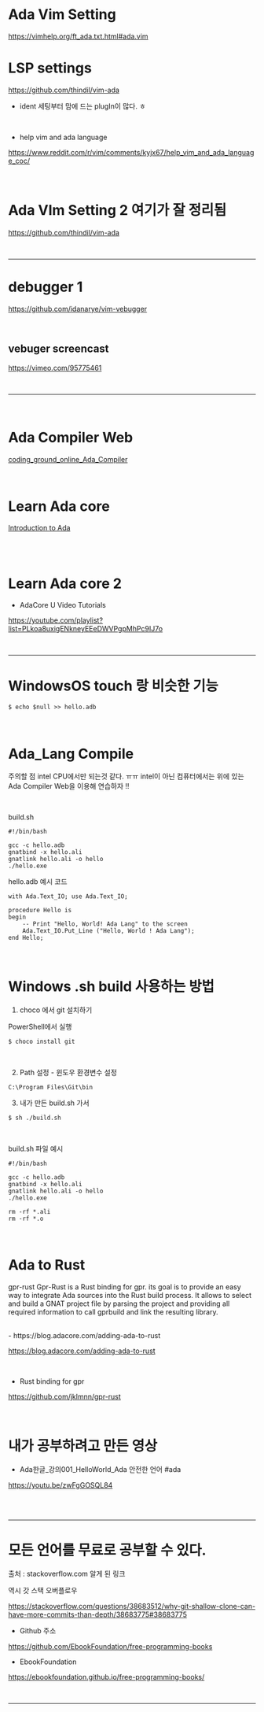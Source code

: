 # Ada Vim Setting

https://vimhelp.org/ft_ada.txt.html#ada.vim

# LSP settings

https://github.com/thindil/vim-ada

- ident 세팅부터 맘에 드는 plugIn이 많다. ㅎ

<br>

- help vim and ada language

https://www.reddit.com/r/vim/comments/kyjx67/help_vim_and_ada_language_coc/

<br>

# Ada VIm Setting 2 여기가 잘 정리됨

https://github.com/thindil/vim-ada

<br>

<hr>

# debugger 1

https://github.com/idanarye/vim-vebugger

<br>

## vebuger screencast

https://vimeo.com/95775461

<br>

<hr>

<br>

# Ada Compiler Web

[coding_ground_online_Ada_Compiler](https://www.tutorialspoint.com/compile_ada_online.php)

<br>

# Learn Ada core

[Introduction to Ada](https://learn.adacore.com/courses/intro-to-ada/index.html)

<br>

<br>

# Learn Ada core 2

- AdaCore U Video Tutorials


https://youtube.com/playlist?list=PLkoa8uxigENkneyEEeDWVPgpMhPc9IJ7o

<br>

<hr>


# WindowsOS touch 랑 비슷한 기능

```
$ echo $null >> hello.adb
```

<br>

# Ada_Lang Compile

주의할 점 intel CPU에서만 되는것 같다. ㅠㅠ
intel이 아닌 컴퓨터에서는 위에 있는 Ada Compiler Web을 이용해 연습하자
!!

<br>

build.sh

```
#!/bin/bash

gcc -c hello.adb
gnatbind -x hello.ali
gnatlink hello.ali -o hello
./hello.exe
```

hello.adb 예시 코드

```
with Ada.Text_IO; use Ada.Text_IO;

procedure Hello is
begin
    -- Print "Hello, World! Ada Lang" to the screen
    Ada.Text_IO.Put_Line ("Hello, World ! Ada Lang");
end Hello;

```

<br>

# Windows .sh build 사용하는 방법

1. choco 에서 git 설치하기

PowerShell에서 실행

```
$ choco install git
```

<br>

2. Path 설정 - 윈도우 환경변수 설정

```
C:\Program Files\Git\bin
```

3. 내가 만든 build.sh 가서

```
$ sh ./build.sh
```

<br>

build.sh 파일 예시

```
#!/bin/bash

gcc -c hello.adb
gnatbind -x hello.ali
gnatlink hello.ali -o hello
./hello.exe

rm -rf *.ali
rm -rf *.o
```

<br>

# Ada to Rust

gpr-rust Gpr-Rust is a Rust binding for gpr. its goal is to provide an easy way to integrate Ada sources into the Rust build process. It allows to select and build a GNAT project file by parsing the project and providing all required information to call gprbuild and link the resulting library.

<br>
- https://blog.adacore.com/adding-ada-to-rust

https://blog.adacore.com/adding-ada-to-rust

<br>

- Rust binding for gpr

https://github.com/jklmnn/gpr-rust

<br>

# 내가 공부하려고 만든 영상

- Ada한글\_강의001_HelloWorld_Ada 안전한 언어 #ada

https://youtu.be/zwFgGOSQL84

<br>

<br>

<hr>

# 모든 언어를 무료로 공부할 수 있다.

출처 : stackoverflow.com
알게 된 링크

역시 갓 스택 오버플로우

https://stackoverflow.com/questions/38683512/why-git-shallow-clone-can-have-more-commits-than-depth/38683775#38683775

- Github 주소

https://github.com/EbookFoundation/free-programming-books

- EbookFoundation

https://ebookfoundation.github.io/free-programming-books/

<br>

<hr>
